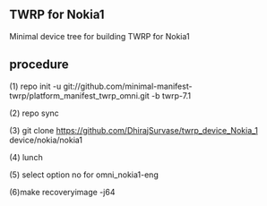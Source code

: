 ## TWRP for Nokia1

Minimal device tree for building TWRP for Nokia1

## procedure

(1) repo init -u git://github.com/minimal-manifest-twrp/platform_manifest_twrp_omni.git -b twrp-7.1

(2) repo sync

(3) git clone https://github.com/DhirajSurvase/twrp_device_Nokia_1 device/nokia/nokia1

(4) lunch

(5) select option no for omni_nokia1-eng

(6)make recoveryimage -j64
